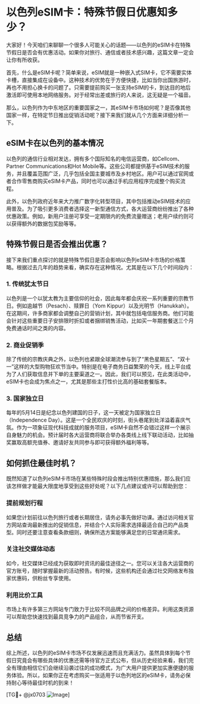 # 以色列eSIM卡：特殊节假日优惠知多少？

大家好！今天咱们来聊聊一个很多人可能关心的话题——以色列的eSIM卡在特殊节假日是否会有优惠活动。如果你对旅行、通信或者技术感兴趣，这篇文章一定会让你有所收获。

首先，什么是eSIM卡呢？简单来说，eSIM就是一种嵌入式SIM卡，它不需要实体卡槽，直接集成在设备中。这种技术的优势在于方便快捷，比如当你出国旅游时，再也不用担心换卡的问题了。只需要提前购买一张支持eSIM的卡，到达目的地后激活即可使用本地网络服务。对于经常出差或旅行的人来说，这无疑是一个福音。

那么，以色列作为中东地区的重要国家之一，其eSIM卡市场如何呢？是否像其他国家一样，在特定节日推出促销活动呢？接下来我们就从几个方面来详细分析一下。

## eSIM卡在以色列的基本情况

以色列的通信行业相对发达，拥有多个国际知名的电信运营商，如Cellcom、Partner Communications和Hot Mobile等。这些公司都提供基于eSIM技术的服务，并且覆盖范围广泛，几乎包括全国主要城市及乡村地区。用户可以通过官网或者合作零售商购买eSIM卡产品，同时也可以通过手机应用程序完成整个购买流程。

此外，以色列政府近年来大力推广数字化转型项目，其中包括推动eSIM技术的应用普及。为了吸引更多消费者选择这一新型通信方式，各大运营商纷纷推出了各种优惠政策。例如，新用户注册可享受一定期限内的免费流量赠送；老用户续约则可以获得额外的数据包奖励等等。

## 特殊节假日是否会推出优惠？

接下来我们重点探讨的就是特殊节假日是否会影响以色列eSIM卡市场的价格策略。根据过去几年的趋势来看，确实存在这种情况。尤其是在以下几个时间段内：

### 1. 传统犹太节日
以色列是一个以犹太教为主要信仰的社会，因此每年都会庆祝一系列重要的宗教节日。例如逾越节（Pesach）、赎罪日（Yom Kippur）以及光明节（Hanukkah）。在这期间，许多商家都会调整自己的营销计划，其中就包括电信服务商。他们可能会针对这些重要日子安排限时折扣或者捆绑销售活动，比如买一年期套餐送三个月免费通话时间之类的内容。

### 2. 商业促销季
除了传统的宗教庆典之外，以色列也紧跟全球潮流参与到了“黑色星期五”、“双十一”这样的大型购物狂欢节当中。特别是在电子商务日益繁荣的今天，线上平台成为了人们获取信息并下单的主要渠道之一。因此，我们可以预见，在此类活动中，eSIM卡也会成为焦点之一，尤其是那些主打性价比高的基础套餐版本。

### 3. 国家独立日
每年的5月14日是纪念以色列建国的日子，这一天被定为国家独立日（Independence Day）。这是一个全民欢庆的时刻，街头巷尾到处洋溢着喜庆气氛。作为一项象征现代科技成就的服务项目，eSIM卡自然不会错过这样一个展示自身魅力的机会。预计届时各大运营商将联合举办各类线上线下联动活动，比如抽奖赢取高额充值券、邀请好友共同参与即可获得额外福利等等。

## 如何抓住最佳时机？

既然知道了以色列eSIM卡市场在某些特殊时段会推出特别优惠措施，那么我们应该怎样做才能最大限度地享受到这些好处呢？以下几点建议或许可以帮助到您：

### 提前规划行程
如果您计划前往以色列旅行或者长期居住，请务必事先做好功课。通过访问相关官方网站查询最新推出的促销信息，并结合个人实际需求选择最适合自己的产品类型。同时还要注意查看条款细则，确保所选方案能够满足您的日常通讯需求。

### 关注社交媒体动态
如今，社交媒体已经成为获取即时资讯的最佳途径之一。您可以关注各大运营商的官方账号，随时掌握最新的活动预告。有时候，这些机构还会通过社交网络发布独家优惠码，供粉丝专享使用。

### 利用比价工具
市场上有许多第三方网站专门致力于比较不同品牌之间的价格差异。利用这类资源可以帮助您快速找到最具竞争力的产品组合，从而节省开支。

## 总结

综上所述，以色列的eSIM卡市场不仅发展迅速而且充满活力。虽然具体到每个节假日究竟会有哪些具体的优惠还需等待官方正式公布，但从历史经验来看，我们完全有理由相信它们会继续沿袭过往的成功模式，为广大用户提供更加实惠便捷的服务体验。所以，如果你正在考虑购买一张适用于以色列地区的eSIM卡，请务必保持耐心等待最佳时机的到来！

[TG💪+ @jx0703 ![Image](https://github.com/user-attachments/assets/dbca1d08-cadb-493c-b0ec-ad6f7a83f270)]